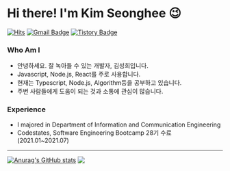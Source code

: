 
# Hi there! I'm Kim Seonghee 😉

[![Hits](https://hits.seeyoufarm.com/api/count/incr/badge.svg?url=https%3A%2F%2Fgithub.com%2Fheesmile0310&count_bg=%23FFF78C&title_bg=%23555555&icon=&icon_color=%23E7E7E7&title=VISIT&edge_flat=false)](https://github.com/haesoo9410) 
[![Gmail Badge](https://img.shields.io/badge/Gmail-D14836?style=flat&logo=Gmail&logoColor=white)](mailto:heesmile0310@gmail.com) 
[![Tistory Badge](https://img.shields.io/badge/Tech%20Blog-555263?style=flat&logoColor=white)](https://smile-developer.tistory.com/)
  
### Who Am I

- 안녕하세요. 잘 녹아들 수 있는 개발자, 김성희입니다.
- Javascript, Node.js, React를 주로 사용합니다.
- 현재는 Typescript, Node.js, Algorithm등을 공부하고 있습니다.
- 주변 사람들에게 도움이 되는 것과 소통에 관심이 많습니다.

### Experience

- I majored in Department of Information and Communication Engineering
- Codestates, Software Engineering Bootcamp 28기 수료 (2021.01~2021.07)

-------------------------
[![Anurag's GitHub stats](https://github-readme-stats.vercel.app/api?username=heesmile0310&theme=gruvbox)](https://github.com/anuraghazra/github-readme-stats)
<img align='top' src="https://github-readme-stats.vercel.app/api/top-langs/?username=heesmile0310&exclude_repo=codestates/Remember-server&theme=gruvbox">
